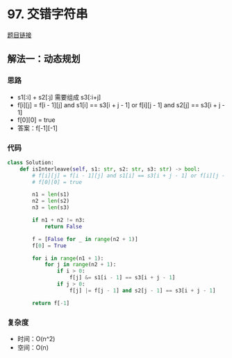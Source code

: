 # 97. 交错字符串

[题目链接](https://leetcode.cn/problems/interleaving-string/description)

## 解法一：动态规划

### 思路

- s1[:i] + s2[:j] 需要组成 s3[:i+j]
- f[i][j] = f[i - 1][j] and s1[i] == s3[i + j - 1] or f[i][j - 1] and s2[j] == s3[i + j - 1]
- f[0][0] = true
- 答案：f[-1][-1]

### 代码

```py
class Solution:
    def isInterleave(self, s1: str, s2: str, s3: str) -> bool:
        # f[i][j] = f[i - 1][j] and s1[i] == s3[i + j - 1] or f[i][j - 1] and s2[j] == s3[i + j - 1]
        # f[0][0] = true

        n1 = len(s1)
        n2 = len(s2)
        n3 = len(s3)

        if n1 + n2 != n3:
            return False

        f = [False for _ in range(n2 + 1)]
        f[0] = True

        for i in range(n1 + 1):
            for j in range(n2 + 1):
                if i > 0:
                    f[j] &= s1[i - 1] == s3[i + j - 1]
                if j > 0:
                    f[j] |= f[j - 1] and s2[j - 1] == s3[i + j - 1]

        return f[-1]
```

### 复杂度

- 时间：O(n^2)
- 空间：O(n)
